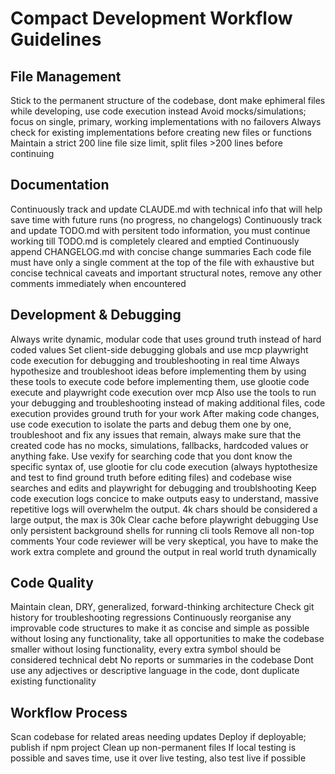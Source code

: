 

# Compact Development Workflow Guidelines

## File Management
Stick to the permanent structure of the codebase, dont make ephimeral files while developing, use code execution instead
Avoid mocks/simulations; focus on single, primary, working implementations with no failovers
Always check for existing implementations before creating new files or functions
Maintain a strict 200 line file size limit, split files >200 lines before continuing

## Documentation
Continuously track and update CLAUDE.md with technical info that will help save time with future runs (no progress, no changelogs)
Continuously track and update TODO.md with persitent todo information, you must continue working till TODO.md is completely cleared and emptied
Continuously append CHANGELOG.md with concise change summaries
Each code file must have only a single comment at the top of the file with exhaustive but concise technical caveats and important structural notes, remove any other comments immediately when encountered

## Development & Debugging
Always write dynamic, modular code that uses ground truth instead of hard coded values
Set client-side debugging globals and use mcp playwright code execution for debugging and troubleshooting in real time
Always hypothesize and troubleshoot ideas before implementing them by using these tools to execute code before implementing them, use glootie code execute and playwright code execution over mcp
Also use the tools to run your debugging and troubleshooting instead of making additional files, code execution provides ground truth for your work
After making code changes, use code execution to isolate the parts and debug them one by one, troubleshoot and fix any issues that remain, always make sure that the created code has no mocks, simulations, fallbacks, hardcoded values or anything fake.
Use vexify for searching code that you dont know the specific syntax of, use glootie for clu code execution (always hyptothesize and test to find ground truth before editing files) and codebase wise searches and edits and playwright for debugging and troublshooting
Keep code execution logs concice to make outputs easy to understand, massive repetitive logs will overwhelm the output. 4k chars should be considered a large output, the max is 30k
Clear cache before playwright debugging
Use only persistent background shells for running cli tools
Remove all non-top comments
Your code reviewer will be very skeptical, you have to make the work extra complete and ground the output in real world truth dynamically

## Code Quality
Maintain clean, DRY, generalized, forward-thinking architecture
Check git history for troubleshooting regressions
Continuously reorganise any improvable code structures to make it as concise and simple as possible without losing any functionality, take all opportunities to make the codebase smaller without losing functionality, every extra symbol should be considered technical debt
No reports or summaries in the codebase
Dont use any adjectives or descriptive language in the code, dont duplicate existing functionality

## Workflow Process
Scan codebase for related areas needing updates
Deploy if deployable; publish if npm project
Clean up non-permanent files
If local testing is possible and saves time, use it over live testing, also test live if possible
  
